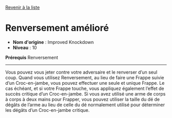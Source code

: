 [Revenir à la liste](list.md)

# Renversement amélioré

 * **Nom d'origine** : Improved Knockdown
 * **Niveau** : 10


<p><strong>Prérequis</strong> Renversement</p>
<hr>
<p>Vous pouvez vous jeter contre votre adversaire et le renverser d’un seul coup. Quand vous utilisez Renversement, au lieu de faire une Frappe suivie d’un Croc-en-jambe, vous pouvez effectuer une seule et unique Frappe. Le cas échéant, et si votre Frappe touche, vous appliquez également l’effet de succès critique d’un Croc-en-jambe. Si vous avez utilisé une arme de corps à corps à deux mains pour Frapper, vous pouvez utiliser la taille du dé de dégâts de l’arme au lieu de celle du dé normalement utilisé pour déterminer les dégâts d’un Croc-en-jambe critique.</p>
